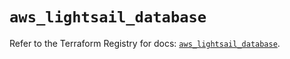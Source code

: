 # `aws_lightsail_database`

Refer to the Terraform Registry for docs: [`aws_lightsail_database`](https://registry.terraform.io/providers/hashicorp/aws/6.4.0/docs/resources/lightsail_database).
